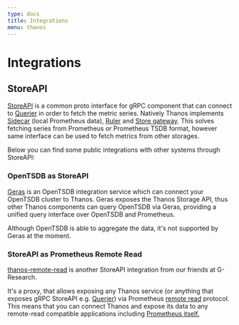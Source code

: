 ```yaml
---
type: docs
title: Integrations
menu: thanos
---
```


# Integrations

## StoreAPI

[StoreAPI](https://github.com/thanos-io/thanos/blob/main/pkg/store/storepb/rpc.proto) is a common proto interface for gRPC component that can connect to [Querier](../components/query.md) in order to fetch the metric series. Natively Thanos implements [Sidecar](../components/sidecar.md) (local Prometheus data), [Ruler](../components/rule.md) and [Store gateway](../components/store.md). This solves fetching series from Prometheus or Prometheus TSDB format, however same interface can be used to fetch metrics from other storages.

Below you can find some public integrations with other systems through StoreAPI:

### OpenTSDB as StoreAPI

[Geras](https://github.com/G-Research/geras) is an OpenTSDB integration service which can connect your OpenTSDB cluster to Thanos. Geras exposes the Thanos Storage API, thus other Thanos components can query OpenTSDB via Geras, providing a unified query interface over OpenTSDB and Prometheus.

Although OpenTSDB is able to aggregate the data, it's not supported by Geras at the moment.

### StoreAPI as Prometheus Remote Read

[thanos-remote-read](https://github.com/G-Research/thanos-remote-read) is another StoreAPI integration from our friends at G-Research.

It's a proxy, that allows exposing any Thanos service (or anything that exposes gRPC StoreAPI e.g. [Querier](../components/query.md)) via Prometheus [remote read](https://github.com/prometheus/prometheus/blob/38d32e06862f6b72700f67043ce574508b5697f0/prompb/remote.proto#L27) protocol. This means that you can connect Thanos and expose its data to any remote-read compatible applications including [Prometheus itself.](https://prometheus.io/docs/prometheus/latest/configuration/configuration/#remote_read)
